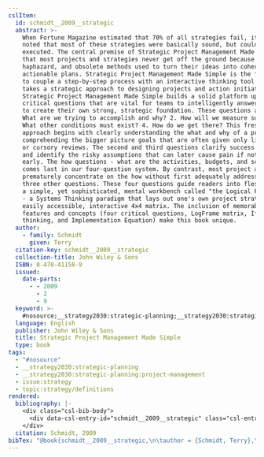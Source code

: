 ```yaml
---
cslItem:
  id: schmidt__2009__strategic
  abstract: >-
    When Fortune Magazine estimated that 70% of all strategies fail, it also
    noted that most of these strategies were basically sound, but could not be
    executed. The central premise of Strategic Project Management Made Simple is
    that most projects and strategies never get off the ground because of adhoc,
    haphazard, and obsolete methods used to turn their ideas into coherent and
    actionable plans. Strategic Project Management Made Simple is the first book
    to couple a step-by-step process with an interactive thinking tool that
    takes a strategic approach to designing projects and action initiatives.
    Strategic Project Management Made Simple builds a solid platform upon four
    critical questions that are vital for teams to intelligently answer in order
    to create their own strong, strategic foundation. These questions are: 1.
    What are we trying to accomplish and why? 2. How will we measure success? 3.
    What other conditions must exist? 4. How do we get there? This fresh
    approach begins with clearly understanding the what and why of a project -
    comprehending the bigger picture goals that are often given only lip service
    or cursory reviews. The second and third questions clarify success measures
    and identify the risky assumptions that can later cause pain if not spotted
    early. The how questions - what are the activities, budgets, and schedules -
    comes last in our four-question system. By contrast, most project approaches
    prematurely concentrate on the how without first adequately addressing the
    three other questions. These four questions guide readers into fleshing out
    a simple, yet sophisticated, mental workbench called "the Logical Framework"
    - a Systems Thinking paradigm that lays out one's own project strategy in an
    easily accessible, interactive 4x4 matrix. The inclusion of memorable
    features and concepts (four critical questions, LogFrame matrix, If-then
    thinking, and Implementation Equation) make this book unique.
  author:
    - family: Schmidt
      given: Terry
  citation-key: schmidt__2009__strategic
  collection-title: John Wiley & Sons
  ISBN: 0-470-41158-9
  issued:
    date-parts:
      - - 2009
        - 2
        - 9
  keyword: >-
    #nosource;__strategy2030:strategic-planning;__strategy2030:strategic-planning:project-management;collection::strategy::definitions
  language: English
  publisher: John Wiley & Sons
  title: Strategic Project Management Made Simple
  type: book
tags:
  - "#nosource"
  - __strategy2030:strategic-planning
  - __strategy2030:strategic-planning:project-management
  - issue:strategy
  - topic:strategy/definitions
rendered:
  bibliography: |-
    <div class="csl-bib-body">
      <div data-csl-entry-id="schmidt__2009__strategic" class="csl-entry">Schmidt, T. 2009 <i>Strategic Project Management Made Simple</i>. John Wiley &#38; Sons (John Wiley &#38; Sons).</div>
    </div>
  citation: Schmidt, 2009
bibTex: "@book{schmidt__2009__strategic,\n\tauthor = {Schmidt, Terry},\n\tseries = {John {Wiley} & {Sons}},\n\tyear = {2009},\n\tmonth = {feb 9},\n\tpublisher = {John Wiley & Sons},\n\ttitle = {Strategic {Project} {Management} {Made} {Simple}},\n}\n\n"
---
```


